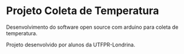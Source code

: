 # Projeto Coleta de Temperatura
 Desenvolvimento do software open source com arduino para coleta de temperatura.

 Projeto desenvolvido por alunos da UTFPR-Londrina.
